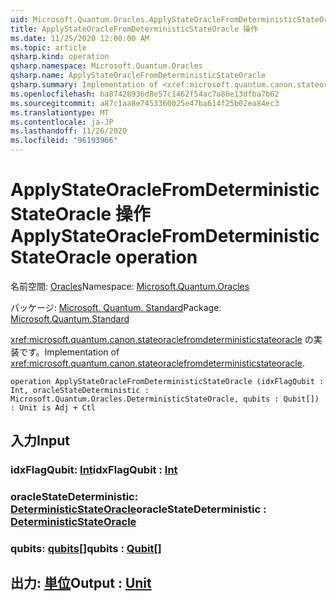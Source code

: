 ```yaml
---
uid: Microsoft.Quantum.Oracles.ApplyStateOracleFromDeterministicStateOracle
title: ApplyStateOracleFromDeterministicStateOracle 操作
ms.date: 11/25/2020 12:00:00 AM
ms.topic: article
qsharp.kind: operation
qsharp.namespace: Microsoft.Quantum.Oracles
qsharp.name: ApplyStateOracleFromDeterministicStateOracle
qsharp.summary: Implementation of <xref:microsoft.quantum.canon.stateoraclefromdeterministicstateoracle>.
ms.openlocfilehash: ba87428936d8e57c1462f54ac7a86e13dfba7b62
ms.sourcegitcommit: a87c1aa8e7453360025e47ba614f25b02ea84ec3
ms.translationtype: MT
ms.contentlocale: ja-JP
ms.lasthandoff: 11/26/2020
ms.locfileid: "96193966"
---
```

# <a name="applystateoraclefromdeterministicstateoracle-operation"></a><span data-ttu-id="c29ad-102">ApplyStateOracleFromDeterministicStateOracle 操作</span><span class="sxs-lookup"><span data-stu-id="c29ad-102">ApplyStateOracleFromDeterministicStateOracle operation</span></span>

<span data-ttu-id="c29ad-103">名前空間: [Oracles](xref:Microsoft.Quantum.Oracles)</span><span class="sxs-lookup"><span data-stu-id="c29ad-103">Namespace: [Microsoft.Quantum.Oracles](xref:Microsoft.Quantum.Oracles)</span></span>

<span data-ttu-id="c29ad-104">パッケージ: [Microsoft. Quantum. Standard](https://nuget.org/packages/Microsoft.Quantum.Standard)</span><span class="sxs-lookup"><span data-stu-id="c29ad-104">Package: [Microsoft.Quantum.Standard](https://nuget.org/packages/Microsoft.Quantum.Standard)</span></span>


<span data-ttu-id="c29ad-105"><xref:microsoft.quantum.canon.stateoraclefromdeterministicstateoracle> の実装です。</span><span class="sxs-lookup"><span data-stu-id="c29ad-105">Implementation of <xref:microsoft.quantum.canon.stateoraclefromdeterministicstateoracle>.</span></span>

```qsharp
operation ApplyStateOracleFromDeterministicStateOracle (idxFlagQubit : Int, oracleStateDeterministic : Microsoft.Quantum.Oracles.DeterministicStateOracle, qubits : Qubit[]) : Unit is Adj + Ctl
```


## <a name="input"></a><span data-ttu-id="c29ad-106">入力</span><span class="sxs-lookup"><span data-stu-id="c29ad-106">Input</span></span>

### <a name="idxflagqubit--int"></a><span data-ttu-id="c29ad-107">idxFlagQubit: [Int](xref:microsoft.quantum.lang-ref.int)</span><span class="sxs-lookup"><span data-stu-id="c29ad-107">idxFlagQubit : [Int](xref:microsoft.quantum.lang-ref.int)</span></span>




### <a name="oraclestatedeterministic--deterministicstateoracle"></a><span data-ttu-id="c29ad-108">oracleStateDeterministic: [DeterministicStateOracle](xref:Microsoft.Quantum.Oracles.DeterministicStateOracle)</span><span class="sxs-lookup"><span data-stu-id="c29ad-108">oracleStateDeterministic : [DeterministicStateOracle](xref:Microsoft.Quantum.Oracles.DeterministicStateOracle)</span></span>




### <a name="qubits--qubit"></a><span data-ttu-id="c29ad-109">qubits: [qubits](xref:microsoft.quantum.lang-ref.qubit)[]</span><span class="sxs-lookup"><span data-stu-id="c29ad-109">qubits : [Qubit](xref:microsoft.quantum.lang-ref.qubit)[]</span></span>





## <a name="output--unit"></a><span data-ttu-id="c29ad-110">出力: [単位](xref:microsoft.quantum.lang-ref.unit)</span><span class="sxs-lookup"><span data-stu-id="c29ad-110">Output : [Unit](xref:microsoft.quantum.lang-ref.unit)</span></span>

